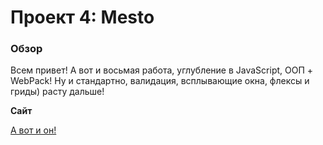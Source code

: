 # Проект 4: Mesto

### Обзор

Всем привет! А вот и восьмая работа, углубление в JavaScript, ООП + WebPack! Ну и стандартно, валидация, всплывающие окна, флексы и гриды) расту дальше! 

**Сайт**

[А вот и он!](https://iuliia-kirillova.github.io/mesto/)


